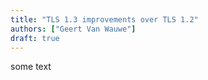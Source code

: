 ```yaml
---
title: "TLS 1.3 improvements over TLS 1.2"
authors: ["Geert Van Wauwe"]
draft: true
---
```



some text
